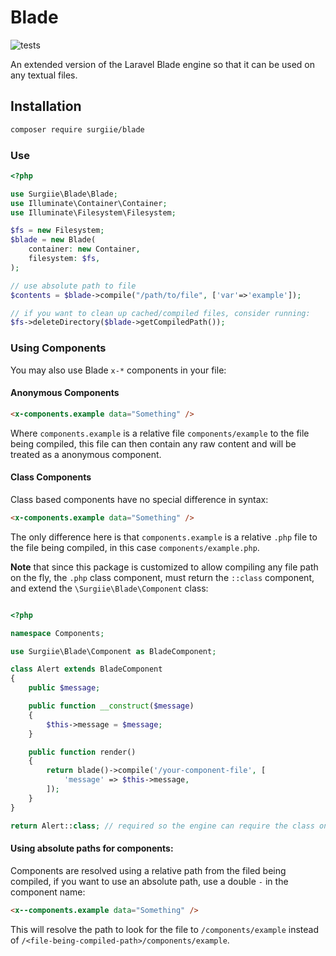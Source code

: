 # Blade

![tests](https://github.com/surgiie/blade/actions/workflows/tests.yml/badge.svg)

An extended version of the Laravel Blade engine so that it can be used on any textual files.

## Installation

```bash
composer require surgiie/blade
```

### Use

```php
<?php

use Surgiie\Blade\Blade;
use Illuminate\Container\Container;
use Illuminate\Filesystem\Filesystem;

$fs = new Filesystem;
$blade = new Blade(
    container: new Container,
    filesystem: $fs,
);

// use absolute path to file
$contents = $blade->compile("/path/to/file", ['var'=>'example']);

// if you want to clean up cached/compiled files, consider running:
$fs->deleteDirectory($blade->getCompiledPath());

```
### Using Components

You may also use Blade `x-*` components in your file:


#### Anonymous Components
```html
<x-components.example data="Something" />
```

Where `components.example` is a relative file  `components/example` to the file being compiled, this file can then contain any raw content and will be treated as a anonymous component.

#### Class Components

Class based components have no special difference in syntax:
```html
<x-components.example data="Something" />
```

The only difference here is that `components.example` is a relative `.php` file  to the file being compiled, in this case `components/example.php`.


**Note** that since this package is customized to allow compiling any file path on the fly, the `.php` class component, must return the `::class` component, and extend the `\Surgiie\Blade\Component` class:

```php

<?php

namespace Components;

use Surgiie\Blade\Component as BladeComponent;

class Alert extends BladeComponent
{
    public $message;

    public function __construct($message)
    {
        $this->message = $message;
    }

    public function render()
    {
        return blade()->compile('/your-component-file', [
            'message' => $this->message,
        ]);
    }
}

return Alert::class; // required so the engine can require the class on the fly and remember it.
```

#### Using absolute paths for components:

Components are resolved using a relative path from the filed being compiled, if you want to use an absolute path, use a double `-` in the component name:

```html
<x--components.example data="Something" />
```

This will resolve the path to look for the file to `/components/example` instead of `/<file-being-compiled-path>/components/example`.